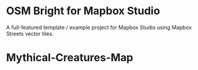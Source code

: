 # OSM Bright for Mapbox Studio

A full-featured template / example project for Mapbox Studio using Mapbox Streets vector tiles.
# Mythical-Creatures-Map
